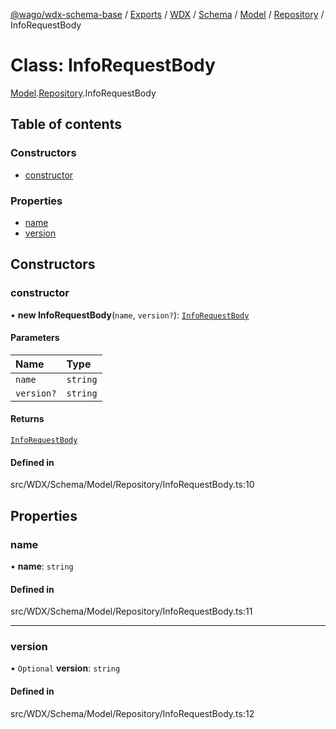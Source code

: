 [@wago/wdx-schema-base](../README.md) / [Exports](../modules.md) / [WDX](../modules/WDX.md) / [Schema](../modules/WDX.Schema.md) / [Model](../modules/WDX.Schema.Model.md) / [Repository](../modules/WDX.Schema.Model.Repository.md) / InfoRequestBody

# Class: InfoRequestBody

[Model](../modules/WDX.Schema.Model.md).[Repository](../modules/WDX.Schema.Model.Repository.md).InfoRequestBody

## Table of contents

### Constructors

- [constructor](WDX.Schema.Model.Repository.InfoRequestBody.md#constructor)

### Properties

- [name](WDX.Schema.Model.Repository.InfoRequestBody.md#name)
- [version](WDX.Schema.Model.Repository.InfoRequestBody.md#version)

## Constructors

### constructor

• **new InfoRequestBody**(`name`, `version?`): [`InfoRequestBody`](WDX.Schema.Model.Repository.InfoRequestBody.md)

#### Parameters

| Name | Type |
| :------ | :------ |
| `name` | `string` |
| `version?` | `string` |

#### Returns

[`InfoRequestBody`](WDX.Schema.Model.Repository.InfoRequestBody.md)

#### Defined in

src/WDX/Schema/Model/Repository/InfoRequestBody.ts:10

## Properties

### name

• **name**: `string`

#### Defined in

src/WDX/Schema/Model/Repository/InfoRequestBody.ts:11

___

### version

• `Optional` **version**: `string`

#### Defined in

src/WDX/Schema/Model/Repository/InfoRequestBody.ts:12
